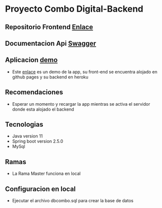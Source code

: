 # Proyecto Combo Digital-Backend

## Repositorio Frontend [Enlace](https://github.com/giorman/combodigital-frontend)

## Documentacion Api [Swagger](https://api-demo-combo.herokuapp.com/swagger-ui/index.html#)

## Aplicacion [demo](https://giorman.github.io/combodigital-frontend/)

-  Este [enlace](https://giorman.github.io/combodigital-frontend/) es un demo de la app, su front-end se encuentra alojado en github pages y su backend en heroku

## Recomendaciones

- Esperar un momento y recargar la app mientras se activa el servidor donde esta alojado el backend

## Tecnologias

* Java version 11
* Spring boot version 2.5.0
* MySql

## Ramas

* La Rama Master funciona en local

## Configuracion en local 

* Ejecutar el archivo dbcombo.sql para crear la base de datos


